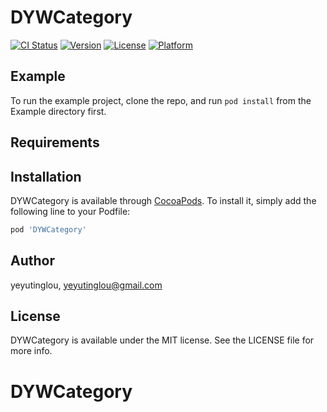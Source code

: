 # DYWCategory

[![CI Status](https://img.shields.io/travis/yeyutinglou/DYWCategory.svg?style=flat)](https://travis-ci.org/yeyutinglou/DYWCategory)
[![Version](https://img.shields.io/cocoapods/v/DYWCategory.svg?style=flat)](https://cocoapods.org/pods/DYWCategory)
[![License](https://img.shields.io/cocoapods/l/DYWCategory.svg?style=flat)](https://cocoapods.org/pods/DYWCategory)
[![Platform](https://img.shields.io/cocoapods/p/DYWCategory.svg?style=flat)](https://cocoapods.org/pods/DYWCategory)

## Example

To run the example project, clone the repo, and run `pod install` from the Example directory first.

## Requirements

## Installation

DYWCategory is available through [CocoaPods](https://cocoapods.org). To install
it, simply add the following line to your Podfile:

```ruby
pod 'DYWCategory'
```

## Author

yeyutinglou, yeyutinglou@gmail.com

## License

DYWCategory is available under the MIT license. See the LICENSE file for more info.
# DYWCategory
